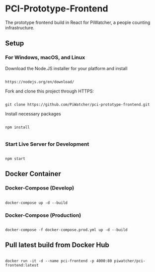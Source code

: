 # PCI-Prototype-Frontend

The prototype frontend build in React for PiWatcher, a people counting infrastructure.

## Setup

### For Windows, macOS, and Linux

Download the Node.JS installer for your platform and install

```

https://nodejs.org/en/download/

```

Fork and clone this project through HTTPS:

```

git clone https://github.com/PiWatcher/pci-prototype-frontend.git

```

Install necessary packages

```

npm install


```

### Start Live Server for Development

```

npm start

```

## Docker Container

### Docker-Compose (Develop)

```

docker-compose up -d --build

```

### Docker-Compose (Production)

```

docker-compose -f docker-compose.prod.yml up -d --build

```

## Pull latest build from Docker Hub

```

docker run -it -d --name pci-frontend -p 4000:80 piwatcher/pci-frontend:latest

```
